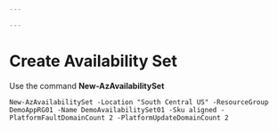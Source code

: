 ```yaml
---

---
```

# Create Availability Set

Use the command **New-AzAvailabilitySet**

    New-AzAvailabilitySet -Location "South Central US" -ResourceGroup DemoAppRG01 -Name DemoAvailabilitySet01 -Sku aligned -PlatformFaultDomainCount 2 -PlatformUpdateDomainCount 2